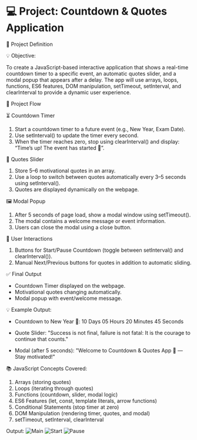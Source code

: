 # 💻 Project: Countdown & Quotes Application

 📝 Project Definition

💡 Objective:

 To create a JavaScript-based interactive application that shows a real-time countdown timer to a specific event, an automatic quotes slider, and a modal popup that appears after a delay. The app will use arrays, loops, functions, ES6 features, DOM manipulation, setTimeout, setInterval, and clearInterval to provide a dynamic user experience.

🧩 Project Flow

⏳ Countdown Timer

1. Start a countdown timer to a future event (e.g., New Year, Exam Date).
2. Use setInterval() to update the timer every second.
3. When the timer reaches zero, stop using clearInterval() and display: “Time’s up! The event has started 🎉”.
   
💬 Quotes Slider

1. Store 5–6 motivational quotes in an array.
2. Use a loop to switch between quotes automatically every 3–5 seconds using setInterval().
3. Quotes are displayed dynamically on the webpage.
   
🖼️ Modal Popup

1. After 5 seconds of page load, show a modal window using setTimeout().
2. The modal contains a welcome message or event information.
3. Users can close the modal using a close button.
   
🎯 User Interactions

1. Buttons for Start/Pause Countdown (toggle between setInterval() and clearInterval()).
2. Manual Next/Previous buttons for quotes in addition to automatic sliding.
   
✅ Final Output

* Countdown Timer displayed on the webpage.
* Motivational quotes changing automatically.
* Modal popup with event/welcome message.

💡 Example Output:

* Countdown to New Year 🎉:
 10 Days 05 Hours 20 Minutes 45 Seconds
  
* Quote Slider:
 "Success is not final, failure is not fatal: It is the courage to continue that counts."

* Modal (after 5 seconds):
 "Welcome to Countdown & Quotes App 🚀 — Stay motivated!"

📚 JavaScript Concepts Covered:
1. Arrays (storing quotes)
2. Loops (iterating through quotes)
3. Functions (countdown, slider, modal logic)
4. ES6 Features (let, const, template literals, arrow functions)
5. Conditional Statements (stop timer at zero)
6. DOM Manipulation (rendering timer, quotes, and modal)
7. setTimeout, setInterval, clearInterval

Output:
![Main]()
![Start]()
![Pause]()
